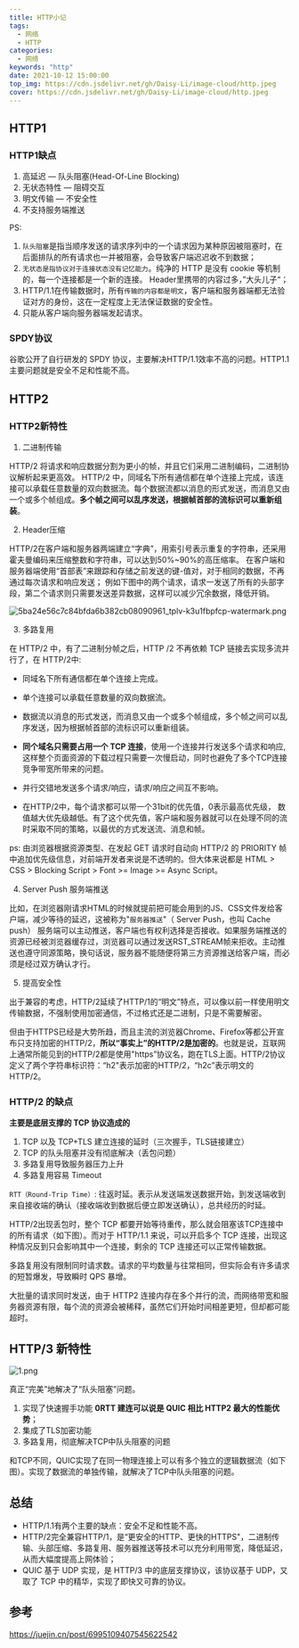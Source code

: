 ```yaml
---
title: HTTP小记
tags: 
  - 网络
  - HTTP
categories:
  - 网络
keywords: "http"
date: 2021-10-12 15:00:00
top_img: https://cdn.jsdelivr.net/gh/Daisy-Li/image-cloud/http.jpeg
cover: https://cdn.jsdelivr.net/gh/Daisy-Li/image-cloud/http.jpeg
---
```


## HTTP1

### HTTP1缺点

1.  高延迟 — 队头阻塞(Head-Of-Line Blocking)
2.  无状态特性 — 阻碍交互
3.  明文传输 — 不安全性
4.  不支持服务端推送

PS:
1. `队头阻塞`是指当顺序发送的请求序列中的一个请求因为某种原因被阻塞时，在后面排队的所有请求也一并被阻塞，会导致客户端迟迟收不到数据；
2. `无状态是指协议对于连接状态没有记忆能力`。纯净的 HTTP 是没有 cookie 等机制的，每一个连接都是一个新的连接。 Header里携带的内容过多，”大头儿子“；
3. HTTP/1.1在传输数据时，所有`传输的内容都是明文`，客户端和服务器端都无法验证对方的身份，这在一定程度上无法保证数据的安全性。
4. 只能从客户端向服务器端发起请求。

### SPDY协议

谷歌公开了自行研发的 SPDY 协议，主要解决HTTP/1.1效率不高的问题。HTTP1.1主要问题就是安全不足和性能不高。

## HTTP2

### HTTP2新特性

1. 二进制传输

HTTP/2 将请求和响应数据分割为更小的帧，并且它们采用二进制编码，二进制协议解析起来更高效。
HTTP/2 中，同域名下所有通信都在单个连接上完成，该连接可以承载任意数量的双向数据流。每个数据流都以消息的形式发送，而消息又由一个或多个帧组成。**多个帧之间可以乱序发送，根据帧首部的流标识可以重新组装**。

2. Header压缩

HTTP/2在客户端和服务器两端建立“字典”，用索引号表示重复的字符串，还采用霍夫曼编码来压缩整数和字符串，可以达到50%~90%的高压缩率。
在客户端和服务器端使用“首部表”来跟踪和存储之前发送的键-值对，对于相同的数据，不再通过每次请求和响应发送；
例如下图中的两个请求，请求一发送了所有的头部字段，第二个请求则只需要发送差异数据，这样可以减少冗余数据，降低开销。

![5ba24e56c7c84bfda6b382cb08090961_tplv-k3u1fbpfcp-watermark.png](https://p9-juejin.byteimg.com/tos-cn-i-k3u1fbpfcp/cbd383ad270241bba902ada8bf7fa5dd~tplv-k3u1fbpfcp-watermark.image?)

3. 多路复用

在 HTTP/2 中，有了二进制分帧之后，HTTP /2 不再依赖 TCP 链接去实现多流并行了，在 HTTP/2中:

-   同域名下所有通信都在单个连接上完成。
-   单个连接可以承载任意数量的双向数据流。
-   数据流以消息的形式发送，而消息又由一个或多个帧组成，多个帧之间可以乱序发送，因为根据帧首部的流标识可以重新组装。

- **同个域名只需要占用一个 TCP 连接**，使用一个连接并行发送多个请求和响应,这样整个页面资源的下载过程只需要一次慢启动，同时也避免了多个TCP连接竞争带宽所带来的问题。
- 并行交错地发送多个请求/响应，请求/响应之间互不影响。
- 在HTTP/2中，每个请求都可以带一个31bit的优先值，0表示最高优先级， 数值越大优先级越低。有了这个优先值，客户端和服务器就可以在处理不同的流时采取不同的策略，以最优的方式发送流、消息和帧。

ps: 由浏览器根据资源类型、在发起 GET 请求时自动向 HTTP/2 的 PRIORITY 帧中追加优先级信息，对前端开发者来说是不透明的。但大体来说都是 HTML > CSS > Blocking Script > Font >= Image >= Async Script。

4. Server Push 服务端推送

比如，在浏览器刚请求HTML的时候就提前把可能会用到的JS、CSS文件发给客户端，减少等待的延迟，这被称为"`服务器推送`"（ Server Push，也叫 Cache push）
服务端可以主动推送，客户端也有权利选择是否接收。如果服务端推送的资源已经被浏览器缓存过，浏览器可以通过发送RST_STREAM帧来拒收。主动推送也遵守同源策略，换句话说，服务器不能随便将第三方资源推送给客户端，而必须是经过双方确认才行。

5. 提高安全性

出于兼容的考虑，HTTP/2延续了HTTP/1的“明文”特点，可以像以前一样使用明文传输数据，不强制使用加密通信，不过格式还是二进制，只是不需要解密。

但由于HTTPS已经是大势所趋，而且主流的浏览器Chrome、Firefox等都公开宣布只支持加密的HTTP/2，**所以“事实上”的HTTP/2是加密的**。也就是说，互联网上通常所能见到的HTTP/2都是使用"https”协议名，跑在TLS上面。HTTP/2协议定义了两个字符串标识符：“h2"表示加密的HTTP/2，“h2c”表示明文的HTTP/2。

### HTTP/2 的缺点

**主要是底层支撑的 TCP 协议造成的**

1. TCP 以及 TCP+TLS 建立连接的延时（三次握手，TLS链接建立）
2. TCP 的队头阻塞并没有彻底解决（丢包问题）
3. 多路复用导致服务器压力上升
4. 多路复用容易 Timeout

`RTT（Round-Trip Time）`:
往返时延。表示从发送端发送数据开始，到发送端收到来自接收端的确认（接收端收到数据后便立即发送确认），总共经历的时延。

HTTP/2出现丢包时，整个 TCP 都要开始等待重传，那么就会阻塞该TCP连接中的所有请求（如下图）。而对于 HTTP/1.1 来说，可以开启多个 TCP 连接，出现这种情况反到只会影响其中一个连接，剩余的 TCP 连接还可以正常传输数据。

多路复用没有限制同时请求数。请求的平均数量与往常相同，但实际会有许多请求的短暂爆发，导致瞬时 QPS 暴增。

大批量的请求同时发送，由于 HTTP2 连接内存在多个并行的流，而网络带宽和服务器资源有限，每个流的资源会被稀释，虽然它们开始时间相差更短，但却都可能超时。

## HTTP/3 新特性

![1.png](https://p1-juejin.byteimg.com/tos-cn-i-k3u1fbpfcp/5f27db24a7974af89f73b92bbb794d0e~tplv-k3u1fbpfcp-watermark.image?)

真正“完美”地解决了“队头阻塞”问题。

1. 实现了快速握手功能 **0RTT 建连可以说是 QUIC 相比 HTTP2 最大的性能优势**；
2. 集成了TLS加密功能
3. 多路复用，彻底解决TCP中队头阻塞的问题

和TCP不同，QUIC实现了在同一物理连接上可以有多个独立的逻辑数据流（如下图）。实现了数据流的单独传输，就解决了TCP中队头阻塞的问题。

## 总结

- HTTP/1.1有两个主要的缺点：安全不足和性能不高。
- HTTP/2完全兼容HTTP/1，是“更安全的HTTP、更快的HTTPS"，二进制传输、头部压缩、多路复用、服务器推送等技术可以充分利用带宽，降低延迟，从而大幅度提高上网体验；
- QUIC 基于 UDP 实现，是 HTTP/3 中的底层支撑协议，该协议基于 UDP，又取了 TCP 中的精华，实现了即快又可靠的协议。

## 参考
https://juejin.cn/post/6995109407545622542
